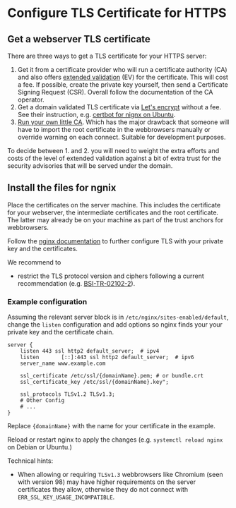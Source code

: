 # Configure TLS Certificate for HTTPS

## Get a webserver TLS certificate

There are three ways to get a TLS certificate for your HTTPS server:
 1. Get it from a certificate provider who will run a certificate
 authority (CA) and also offers
 [extended validation](https://en.wikipedia.org/wiki/Extended_Validation_Certificate) (EV)
 for the certificate. This will cost a fee.
 If possible, create the private key yourself,
 then send a Certificate Signing Request (CSR).
 Overall follow the documentation of the CA operator.
 2. Get a domain validated TLS certificate via
 [Let's encrypt](https://letsencrypt.org/) without a fee.
 See their instruction, e.g.
 [certbot for nignx on Ubuntu](https://certbot.eff.org/instructions?ws=nginx&os=ubuntufocal).
 3. [Run your own little CA](development-ca.md).
 Which has the major drawback that someone
 will have to import the root certificate in the webbrowsers manually or
 override warning on each connect.
 Suitable for development purposes.

To decide between 1. and 2. you will need to weight the extra
efforts and costs of the level of extended validation against
a bit of extra trust for the security advisories
that will be served under the domain.


## Install the files for ngnix

Place the certificates on the server machine.
This includes the certificate for your webserver, the intermediate
certificates and the root certificate. The latter may already be on your
machine as part of the trust anchors for webbrowsers.

Follow the [nginx documentation](https://docs.nginx.com/nginx/admin-guide/security-controls/terminating-ssl-http/)
to further configure TLS with your private key and the certificates.

We recommend to
 * restrict the TLS protocol version and ciphers following a current
 recommendation (e.g. [BSI-TR-02102-2](https://www.bsi.bund.de/SharedDocs/Downloads/EN/BSI/Publications/TechGuidelines/TG02102/BSI-TR-02102-2.html)).


### Example configuration

Assuming the relevant server block is in `/etc/nginx/sites-enabled/default`,
change the `listen` configuration and add options so nginx
finds your your private key and the certificate chain.

```nginx
server {
    listen 443 ssl http2 default_server;  # ipv4
    listen       [::]:443 ssl http2 default_server;  # ipv6
    server_name www.example.com

    ssl_certificate /etc/ssl/{domainName}.pem; # or bundle.crt
    ssl_certificate_key /etc/ssl/{domainName}.key";

    ssl_protocols TLSv1.2 TLSv1.3;
    # Other Config
    # ...
}
```

Replace `{domainName}` with the name for your certificate in the example.

Reload or restart nginx to apply the changes (e.g. `systemctl reload nginx`
on Debian or Ubuntu.)

Technical hints:
 * When allowing or requiring `TLSv1.3` webbrowsers like
Chromium (seen with version 98) may have higher requirements
on the server certificates they allow,
otherwise they do not connect with `ERR_SSL_KEY_USAGE_INCOMPATIBLE`.
